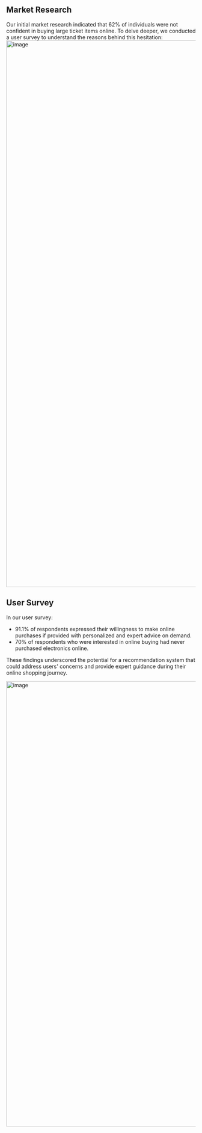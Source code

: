 ## Market Research

Our initial market research indicated that 62% of individuals were not confident in buying large ticket items online. To delve deeper, we conducted a user survey to understand the reasons behind this hesitation:
<img width="1452" alt="image" src="https://github.com/Priyanshu-U/TechDesk/assets/62770722/fedfc325-3d0f-44db-b000-e0ad0f3de5ed">


## User Survey

In our user survey:
- 91.1% of respondents expressed their willingness to make online purchases if provided with personalized and expert advice on demand.
- 70% of respondents who were interested in online buying had never purchased electronics online.

These findings underscored the potential for a recommendation system that could address users' concerns and provide expert guidance during their online shopping journey.

<img width="1183" alt="image" src="https://github.com/Priyanshu-U/TechDesk/assets/62770722/2087d04b-472c-4805-b7ab-23e46863021f">

